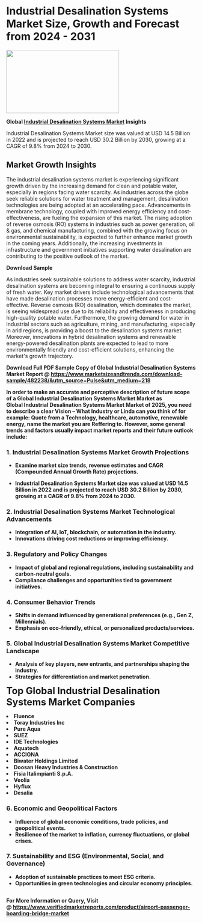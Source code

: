 <H1>Industrial Desalination Systems Market Size, Growth and Forecast from 2024 - 2031</H1><img class="aligncenter size-medium wp-image-584254" src="https://thirdeyenews.in/wp-content/uploads/2024/09/Global-Market-Research-300x168.jpeg" alt="" width="300" height="168" /><p><strong>Global&nbsp;<a href="https://www.marketsizeandtrends.com/download-sample/482238/&amp;utm_source=Pulse&amp;utm_medium=218">Industrial Desalination Systems Market</a> Insights</strong></p><p>Industrial Desalination Systems Market size was valued at USD 14.5 Billion in 2022 and is projected to reach USD 30.2 Billion by 2030, growing at a CAGR of 9.8% from 2024 to 2030.</p><p><h2>Market Growth Insights</h2> <p>The industrial desalination systems market is experiencing significant growth driven by the increasing demand for clean and potable water, especially in regions facing water scarcity. As industries across the globe seek reliable solutions for water treatment and management, desalination technologies are being adopted at an accelerating pace. Advancements in membrane technology, coupled with improved energy efficiency and cost-effectiveness, are fueling the expansion of this market. The rising adoption of reverse osmosis (RO) systems in industries such as power generation, oil & gas, and chemical manufacturing, combined with the growing focus on environmental sustainability, is expected to further enhance market growth in the coming years. Additionally, the increasing investments in infrastructure and government initiatives supporting water desalination are contributing to the positive outlook of the market.</p> <p><strong>Download Sample</strong></p> <p>As industries seek sustainable solutions to address water scarcity, industrial desalination systems are becoming integral to ensuring a continuous supply of fresh water. Key market drivers include technological advancements that have made desalination processes more energy-efficient and cost-effective. Reverse osmosis (RO) desalination, which dominates the market, is seeing widespread use due to its reliability and effectiveness in producing high-quality potable water. Furthermore, the growing demand for water in industrial sectors such as agriculture, mining, and manufacturing, especially in arid regions, is providing a boost to the desalination systems market. Moreover, innovations in hybrid desalination systems and renewable energy-powered desalination plants are expected to lead to more environmentally friendly and cost-efficient solutions, enhancing the market's growth trajectory.</p> <p><strong></p><p><span class=""><strong>Download Full PDF Sample Copy of Global Industrial Desalination Systems Market Report</strong> @ <a href="https://www.marketsizeandtrends.com/download-sample/482238/&amp;utm_source=Pulse&amp;utm_medium=218" target="_blank">https://www.marketsizeandtrends.com/download-sample/482238/&amp;utm_source=Pulse&amp;utm_medium=218</a></span></p><p>In order to make an accurate and perceptive description of future scope of a Global&nbsp;Industrial Desalination Systems Market Market as Global&nbsp;Industrial Desalination Systems Market Market of 2025, you need to describe a clear Vision &ndash; What Industry or Linda can you think of for example: Quote from a Technology, healthcare, automotive, renewable energy, name the market you are Reffering to. However, some general trends and factors usually impact market reports and their future outlook include:</p><h3>1.&nbsp;<strong>Industrial Desalination Systems Market Growth Projections</strong></h3><ul><li>Examine market size trends, revenue estimates and CAGR (Compounded Annual Growth Rate) projections.</li><li><p>Industrial Desalination Systems Market size was valued at USD 14.5 Billion in 2022 and is projected to reach USD 30.2 Billion by 2030, growing at a CAGR of 9.8% from 2024 to 2030.</p></li></ul><h3>2.&nbsp;<strong>Industrial Desalination Systems Market Technological Advancements</strong></h3><ul><li>Integration of AI, IoT, blockchain, or automation in the industry.</li><li>Innovations driving cost reductions or improving efficiency.</li></ul><h3>3.&nbsp;<strong>Regulatory and Policy Changes</strong></h3><ul><li>Impact of global and regional regulations, including sustainability and carbon-neutral goals.</li><li>Compliance challenges and opportunities tied to government initiatives.</li></ul><h3>4.&nbsp;<strong>Consumer Behavior Trends</strong></h3><ul><li>Shifts in demand influenced by generational preferences (e.g., Gen Z, Millennials).</li><li>Emphasis on eco-friendly, ethical, or personalized products/services.</li></ul><h3>5.&nbsp;<strong>Global Industrial Desalination Systems Market Competitive Landscape</strong></h3><ul><li>Analysis of key players, new entrants, and partnerships shaping the industry.</li><li>Strategies for differentiation and market penetration.</li></ul><p data-pm-slice="1 1 []"><span style="color: inherit; font-family: inherit; font-size: 25px;">Top Global Industrial Desalination Systems Market Companies</span></p><div class="" data-test-id=""><p><li>Fluence</li><li> Toray Industries Inc</li><li> Pure Aqua</li><li> SUEZ</li><li> IDE Technologies</li><li> Aquatech</li><li> ACCIONA</li><li> Biwater Holdings Limited</li><li> Doosan Heavy Industries & Construction</li><li> Fisia Italimpianti S.p.A.</li><li> Veolia</li><li> Hyflux</li><li> Desalia</li></p></div><h3>6.&nbsp;<strong>Economic and Geopolitical Factors</strong></h3><ul><li>Influence of global economic conditions, trade policies, and geopolitical events.</li><li>Resilience of the market to inflation, currency fluctuations, or global crises.</li></ul><h3>7.&nbsp;<strong>Sustainability and ESG (Environmental, Social, and Governance)</strong></h3><ul><li>Adoption of sustainable practices to meet ESG criteria.</li><li>Opportunities in green technologies and circular economy principles.</li></ul><h2><strong style="font-size: 14px;">For More Information or Query, Visit @&nbsp;</strong><a style="background-color: #ffffff; font-size: 14px;" href="https://www.marketsizeandtrends.com/report/industrial-desalination-systems-market/" target="_blank">https://www.verifiedmarketreports.com/product/airport-passenger-boarding-bridge-market</a></h2>
